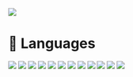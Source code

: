 <img src="https://capsule-render.vercel.app/api?type=egg&color=0:fdffc2,100:bde1ff&height=200&section=header" />



<h1>📣 Languages</h1>
<img src="https://img.shields.io/badge/javaScript-F7DF1E?style=flat&logo=Java&logoColor=white" />
<img src="https://img.shields.io/badge/HTML5-E34F26?style=flat&logo=HTML5&logoColor=white" />
<img src="https://img.shields.io/badge/CSS3-1572B6?style=flat&logo=CSS3&logoColor=white" />
<img src="https://img.shields.io/badge/React-61DAFB?style=flat&logo=CSS3&logoColor=white" />
<img src="https://img.shields.io/badge/NestJs-E0234E?style=flat&logo=CSS3&logoColor=white" />
<img src="https://img.shields.io/badge/TypeScript-3178C6?style=flat&logo=CSS3&logoColor=white" />
<img src="https://img.shields.io/badge/Python-3776AB?style=flat&logo=CSS3&logoColor=white" />
<img src="https://img.shields.io/badge/java-FC6D26?style=flat&logo=CSS3&logoColor=white" />
<img src="https://img.shields.io/badge/MySQL-4479A1?style=flat&logo=CSS3&logoColor=white" />
<img src="https://img.shields.io/badge/MongoDB-47A248?style=flat&logo=CSS3&logoColor=white" />
<img src="https://img.shields.io/badge/Git-F05032?style=flat&logo=CSS3&logoColor=white" />
<img src="https://img.shields.io/badge/GitHub-181717?style=flat&logo=CSS3&logoColor=white" />
<!--
**RyuEuni/RyuEuni** is a ✨ _special_ ✨ repository because its `README.md` (this file) appears on your GitHub profile.

Here are some ideas to get you started:

- 🔭 I’m currently working on ...
- 🌱 I’m currently learning ...
- 👯 I’m looking to collaborate on ...
- 🤔 I’m looking for help with ...
- 💬 Ask me about ...
- 📫 How to reach me: ...
- 😄 Pronouns: ...
- ⚡ Fun fact: ...
-->
